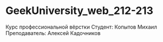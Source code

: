# GeekUniversity_web_212-213
Курс профессиональной вёрстки
Студент: Копытов Михаил
Преподаватель: Алексей Кадочников